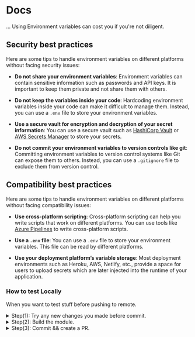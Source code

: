 # Docs

... Using Environment variables can cost you if you're not diligent.

## **Security best practices**

Here are some tips to handle environment variables on different platforms
without facing security issues:

- **Do not share your environment variables**: Environment variables can contain
  sensitive information such as passwords and API keys. It is important to keep
  them private and not share them with others.

- **Do not keep the variables inside your code**: Hardcoding environment
  variables inside your code can make it difficult to manage them. Instead, you
  can use a `.env` file to store your environment variables.

- **Use a secure vault for encryption and decryption of your secret
  information**: You can use a secure vault such as
  [HashiCorp Vault](https://www.vaultproject.io/) or
  [AWS Secrets Manager](https://aws.amazon.com/secrets-manager/) to store your
  secrets.

- **Do not commit your environment variables to version controls like git**:
  Committing environment variables to version control systems like Git can
  expose them to others. Instead, you can use a `.gitignore` file to exclude
  them from version control.

## **Compatibility best practices**

Here are some tips to handle environment variables on different platforms
without facing compatibility issues:

- **Use cross-platform scripting**: Cross-platform scripting can help you write
  scripts that work on different platforms. You can use tools like
  [Azure Pipelines](https://learn.microsoft.com/en-us/azure/devops/pipelines/scripts/cross-platform-scripting?view=azure-devops)
  to write cross-platform scripts.

- **Use a `.env` file**: You can use a `.env` file to store your environment
  variables. This file can be read by different platforms.

- **Use your deployment platform’s variable storage**: Most deployment
  environments such as Heroku, AWS, Netlify, etc., provide a space for users to
  upload secrets which are later injected into the runtime of your application.

### How to test Locally

When you want to test stuff before pushing to remote.

<details>
  <summary>Step(1): Try any new changes you made before commit.</summary>

⤷ **& preBuild.ps1**

- Create `preBuild.ps1` and paste the following script

```PowerShell
Write-Host "[+] Test Module Import ..." -f Green
[IO.Path]::Combine((Split-Path $MyInvocation.MyCommand.Path),"dotEnv.psm1") | Import-Module
Write-Host "    Done." -f DarkGreen
# Do other stuff with the module ...
```

- Run the script

```PowerShell
./preBuild.ps1
```

If everything works fine, then you can build the module.

</details>

<details>
  <summary>Step(2): Build the
module.</summary>

⤷ **Run the build script and tests.**

```PowerShell
build.ps1 -Task test
```

If tests (Intergration, Freature and module tests) pass, then create your pull
request.

</details>

<details>
  <summary>Step(3): Commit && create a PR.</summary>

⤷ **You already know how to do this step.**

Remember to follow the contribution guidelines.

</details>
